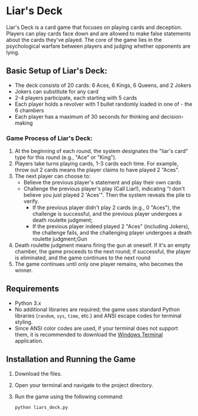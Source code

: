 # Liar's Deck

Liar's Deck is a card game that focuses on playing cards and deception. Players can play cards face down and are allowed to make false statements about the cards they've played. The core of the game lies in the psychological warfare between players and judging whether opponents are lying.

## Basic Setup of Liar's Deck:

- The deck consists of 20 cards: 6 Aces, 6 Kings, 6 Queens, and 2 Jokers
- Jokers can substitute for any card
- 2-4 players participate, each starting with 5 cards
- Each player holds a revolver with 1 bullet randomly loaded in one of - the 6 chambers
- Each player has a maximum of 30 seconds for thinking and decision-making

### Game Process of Liar's Deck:
1. At the beginning of each round, the system designates the "liar's card" type for this round (e.g., "Ace" or  "King").
2. Players take turns playing cards, 1-3 cards each time. For example, throw out 2 cards means the player claims to have played 2 "Aces".
3. The next player can choose to:
    - Believe the previous player's statement and play their own cards
    - Challenge the previous player's play (Call Liar!), indicating "I don't believe you just played 2 'Aces'". Then the system reveals the pile to verify.
        - If the previous player didn't play 2 cards (e.g., 0 "Aces"), the challenge is successful, and the previous player undergoes a death roulette judgment;
        - If the previous player indeed played 2 "Aces" (including Jokers), the challenge fails, and the challenging player undergoes a death roulette judgment;Gun
4. Death roulette judgment means firing the gun at oneself. If it's an empty chamber, the game proceeds to the next round; if successful, the player is eliminated, and the game continues to the next round
5. The game continues until only one player remains, who becomes the winner.

## Requirements

- Python 3.x  
- No additional libraries are required; the game uses standard Python libraries (`random`, `sys`, `time`, etc.) and ANSI escape codes for terminal styling.  
- Since ANSI color codes are used, if your terminal does not support them, it is recommended to download the [Windows Terminal](https://apps.microsoft.com/detail/9n0dx20hk701?hl=en-US&gl=TR://) application.

## Installation and Running the Game

1. Download the files.
2. Open your terminal and navigate to the project directory.
3. Run the game using the following command:

   ```bash
   python liars_deck.py
   